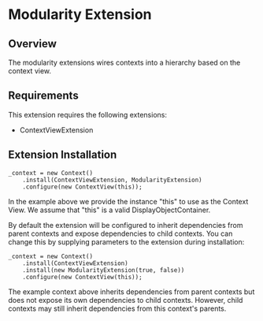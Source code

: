 # Modularity Extension

## Overview

The modularity extensions wires contexts into a hierarchy based on the context view.

## Requirements

This extension requires the following extensions:

+ ContextViewExtension

## Extension Installation

```as3
_context = new Context()
    .install(ContextViewExtension, ModularityExtension)
    .configure(new ContextView(this));
```

In the example above we provide the instance "this" to use as the Context View. We assume that "this" is a valid DisplayObjectContainer.

By default the extension will be configured to inherit dependencies from parent contexts and expose dependencies to child contexts. You can change this by supplying parameters to the extension during installation:

```as3
_context = new Context()
    .install(ContextViewExtension)
    .install(new ModularityExtension(true, false))
    .configure(new ContextView(this));
```

The example context above inherits dependencies from parent contexts but does not expose its own dependencies to child contexts. However, child contexts may still inherit dependencies from this context's parents.

